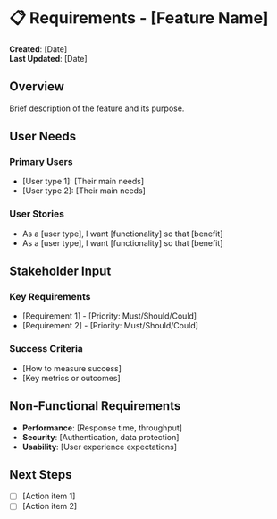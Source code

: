 # 📋 Requirements - [Feature Name]

**Created**: [Date]  
**Last Updated**: [Date]

## Overview
Brief description of the feature and its purpose.

## User Needs
### Primary Users
- [User type 1]: [Their main needs]
- [User type 2]: [Their main needs]

### User Stories
- As a [user type], I want [functionality] so that [benefit]
- As a [user type], I want [functionality] so that [benefit]

## Stakeholder Input
### Key Requirements
- [Requirement 1] - [Priority: Must/Should/Could]
- [Requirement 2] - [Priority: Must/Should/Could]

### Success Criteria
- [How to measure success]
- [Key metrics or outcomes]

## Non-Functional Requirements
- **Performance**: [Response time, throughput]
- **Security**: [Authentication, data protection]
- **Usability**: [User experience expectations]

## Next Steps
- [ ] [Action item 1]
- [ ] [Action item 2] 